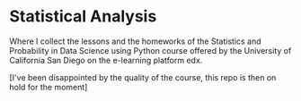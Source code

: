# Statistical Analysis

Where I collect the lessons and the homeworks of the Statistics and Probability in Data Science using Python course offered by the University of California San Diego on the e-learning platform edx.

[I've been disappointed by the quality of the course, this repo is then on hold for the moment]
